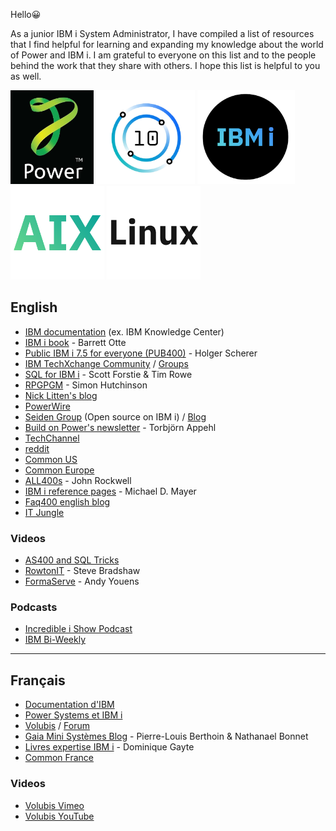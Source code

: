 <p>Hello😀</p> 
<p>As a junior IBM i System Administrator, I have compiled a list of resources that I find helpful for learning and expanding my knowledge about the world of Power and IBM i. I am grateful to everyone on this list and to the people behind the work that they share with others. I hope this list is helpful to you as well.</p>

<a href="https://www.ibm.com/power"><img height="150" src="images/Power.jpg"></a>
<a href="https://www.ibm.com/products/power-e1080"><img height="150" src="images/Power10.png"></a>
<a href="https://www.ibm.com/products/ibm-i"><img height="150" src="images/IBM i.png"></a>
<a href="https://www.ibm.com/products/aix"><img height="150" src="images/AIX.png"></a>
<a href="https://www.ibm.com/linux"><img height="150" src="images/Linux.png"></a>

## English
- [IBM documentation](https://www.ibm.com/docs/en/i) (ex. IBM Knowledge Center)
- [IBM i book](https://barrettotte.github.io/IBMi-Book) - Barrett Otte
- [Public IBM i 7.5 for everyone (PUB400)](https://pub400.com/) - Holger Scherer
- [IBM TechXchange Community](https://community.ibm.com/community/user/power/home) / [Groups](https://community.ibm.com/community/user/sitemap)
- [SQL for IBM i](https://www.ibm.com/support/pages/ibm-i-tutorials-demos-and-sql-examples-0) - Scott Forstie & Tim Rowe
- [RPGPGM](https://www.rpgpgm.com/) - Simon Hutchinson
- [Nick Litten's blog](https://www.nicklitten.com/blog/)
- [PowerWire](https://powerwire.eu/)
- [Seiden Group](https://www.seidengroup.com/open-source-documentation/) (Open source on IBM i) / [Blog](https://www.seidengroup.com/blog/)
- [Build on Power's newsletter](https://builtonpower.com/newsletters/) - Torbjörn Appehl
- [TechChannel](https://techchannel.com/IBM-I)
- [reddit](https://www.reddit.com/r/IBMi/)
- [Common US](https://www.common.org/home)
- [Common Europe](https://comeur.org/)
- [ALL400s](https://all400s.com/) - John Rockwell
- [IBM i reference pages](https://ibmireference.blogspot.com/) - Michael D. Mayer
- [Faq400 english blog](https://blog.faq400.com/en/)
- [IT Jungle](https://www.itjungle.com/)

### Videos
- [AS400 and SQL Tricks](https://www.youtube.com/@AS400andSQLTricks)
- [RowtonIT](https://www.youtube.com/@rowtonit) - Steve Bradshaw
- [FormaServe](https://www.youtube.com/@FormaServe) - Andy Youens

### Podcasts
- [Incredible i Show Podcast](https://www.common.org/education-events/i-show-podcast)
- [IBM Bi-Weekly](https://open.spotify.com/show/0dmMCvJ2xZlaYJlONk0pC4)
--------------------------------------------------------------------------------------------------------------------------------------------------------------------

## Français
- [Documentation d'IBM](https://www.ibm.com/docs/fr/i)
- [Power Systems et IBM i](https://poweribmi.fr/)
- [Volubis](https://www.volubis.fr/af400b.html) / [Forum](https://www.volubis.fr/forum/)
- [Gaia Mini Systèmes Blog](https://www.gaia.fr/blog/) -  Pierre-Louis Berthoin & Nathanael Bonnet
- [Livres expertise IBM i](https://i.gayte.it/en/livres/) - Dominique Gayte
- [Common France](https://commonfrance.fr/CommonFR/wp/)

### Videos
- [Volubis Vimeo](https://vimeo.com/cmasse)
- [Volubis YouTube](https://www.youtube.com/@societeVolubis)
